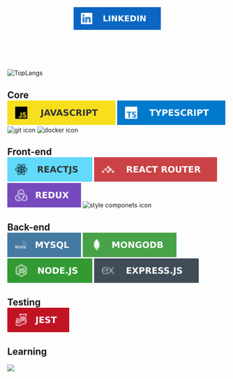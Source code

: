 <header>
    <a href="https://www.linkedin.com/in/marciodanielll">
    <img src="svg/linkedin.svg" alt="linkedin" style=" width: 200px"/>
    </a>
</header>

<main style="">
<br/>

![TopLangs](https://github-readme-stats.vercel.app/api/top-langs/?username=marciodanielll&layout=compact&show_icons=true&theme=dark)

<section style="">
  <h2 style="margin-bottom: 0"> Core </h2>
  <img src="svg/javascript.svg" alt="javascript icon" style=""> 
  <img src="svg/typescript.svg" alt="typescript icon" style="">
  <img src="https://img.shields.io/badge/GIT-E44C30?style=for-the-badge&logo=git&logoColor=white" alt="git icon" style="">
  <img src="https://img.shields.io/badge/Docker-2CA5E0?style=for-the-badge&logo=docker&logoColor=white" alt="docker icon" style="">
</section>

<section>
<h2 style="margin-bottom: 0">Front-end</h2>
<div>
  <img src="svg/reactjs.svg" alt="react icon" style="">
  <img src="svg/reactrouter.svg" alt="react router icon" style="">
  <img src="svg/redux.svg" alt="redux icon" style="">
  <img src="https://img.shields.io/badge/styled--components-DB7093?style=for-the-badge&logo=styled-components&logoColor=white" alt="style componets icon" style="">
</div>
</section>

<section>
<h2 style="margin-bottom: 0">Back-end</h2>
<div>
  <img src="svg/mysql.svg" alt="mysql icon" style="">
  <img src="svg/mongodb.svg" alt="mongodb icon " style="">
  <img src="svg/nodejs.svg" alt="node icon" style="">
  <img src="svg/expressjs.svg" alt="express icon" style="">
</div>
</section>

<section>
  <h2 style="margin-bottom: 0">Testing</h2>
  <img src="svg/jest.svg" alt="jest icon" style="">
</section>

<section>
  <h2 style="margin-bottom: 0" >Learning</h2>
</section>

</main>

<footer>
  <br/>
  <img src="https://komarev.com/ghpvc/?username=marciodanielll" />
</footer>
